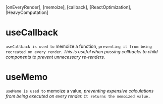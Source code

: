 [onEveryRender], [memoize], [callback], [ReactOptimization], [HeavyComputation]

# useCallback

`useCallback is used to` memoize a function, `preventing it from being recreated on every render`. _This is useful when passing callbacks to child components to prevent unnecessary re-renders._

# useMemo

`useMemo is used to` memoize a value, _preventing expensive calculations from being executed on every render._ `It returns the memoized value.`
